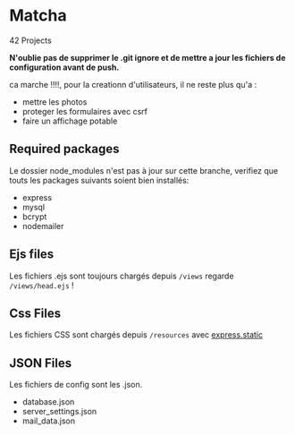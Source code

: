 # Matcha
42 Projects

**N'oublie pas de supprimer le .git ignore et de mettre a jour les fichiers de configuration avant de push.**

ca marche !!!!, pour la creationn d'utilisateurs, il ne reste plus qu'a :
- mettre les photos
- proteger les formulaires avec csrf
- faire un affichage potable 

## Required packages

Le dossier node_modules n'est pas à jour sur cette branche, verifiez que touts les packages suivants soient bien installés:
- express
- mysql
- bcrypt
- nodemailer

## Ejs files

Les fichiers .ejs sont toujours chargés depuis `/views` regarde `/views/head.ejs` !

## Css Files

Les fichiers CSS sont chargés depuis `/resources` avec [express.static](https://expressjs.com/en/starter/static-files.html)

## JSON Files

Les fichiers de config sont les .json.

 - database.json
 - server_settings.json
 - mail_data.json
